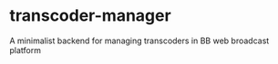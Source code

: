 transcoder-manager
==================

A minimalist backend for managing transcoders in BB web broadcast platform